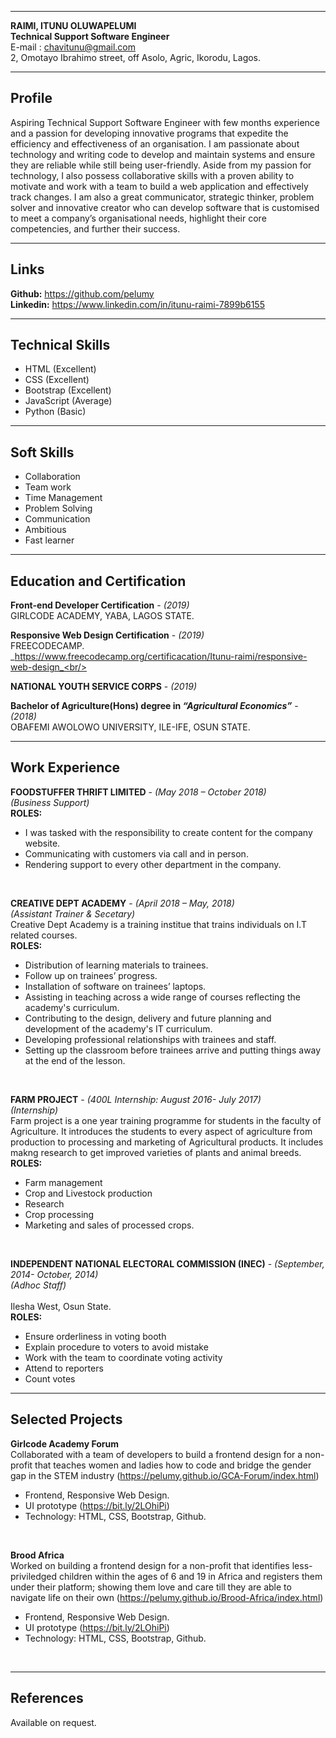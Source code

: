 ----------------
 **RAIMI, ITUNU OLUWAPELUMI** <br/>
 **Technical Support Software Engineer** <br/>
E-mail : chavitunu@gmail.com <br/>
2, Omotayo Ibrahimo street, off Asolo, Agric, Ikorodu, Lagos.<br/>


------
 **Profile**
 -----
Aspiring Technical Support Software Engineer with few months experience and a passion for developing innovative programs that expedite the efficiency and effectiveness of an organisation. I am passionate about technology and writing code to
develop and maintain systems and ensure they are reliable while still being user-friendly. Aside from my passion for technology, I also possess collaborative skills with a proven ability to motivate and work with a team to build a web application and effectively track changes. I am also a great communicator, strategic thinker, problem solver and innovative creator who can develop software that is customised to meet a company’s organisational needs, highlight their core competencies, and further their success.

-----
 **Links**
 -----
 **Github:**  https://github.com/pelumy<br/>
 **Linkedin:**  https://www.linkedin.com/in/itunu-raimi-7899b6155 <br/>

----
**Technical Skills**
----

* HTML (Excellent)  
* CSS   (Excellent)
* Bootstrap (Excellent)
* JavaScript (Average)
* Python (Basic)

----
**Soft Skills**
----
* Collaboration
* Team work
* Time Management
* Problem Solving
* Communication
* Ambitious
* Fast learner

----
**Education and Certification**
----
             
 **Front-end Developer Certification** - _(2019)_<br/>
 GIRLCODE ACADEMY, YABA, LAGOS STATE.<br/>

 **Responsive Web Design Certification** - _(2019)_<br/>
 FREECODECAMP.<br/>
 _https://www.freecodecamp.org/certificacation/Itunu-raimi/responsive-web-design_<br/>

 **NATIONAL YOUTH SERVICE CORPS** -  _(2019)_<br/>

 **Bachelor of Agriculture(Hons) degree in _“Agricultural Economics”_** -  _(2018)_<br/>
 OBAFEMI AWOLOWO UNIVERSITY, ILE-IFE, OSUN STATE.<br/>

----
**Work Experience**
----
**FOODSTUFFER THRIFT LIMITED** - _(May 2018 – October 2018)_<br/>
  _(Business Support)_<br/>
**ROLES:**<br/>
* I was tasked with the responsibility to create content for the company website.
* Communicating with customers via call and in person.
* Rendering support to every other department in the company. <br/>
<br/>

**CREATIVE DEPT ACADEMY** - _(April 2018 – May, 2018)_<br/>
_(Assistant Trainer & Secetary)_<br/>
Creative Dept Academy is a training institue that trains individuals on I.T related courses.<br/>
**ROLES:**<br/>
* Distribution of learning materials to trainees.<br/>
* Follow up on trainees’ progress.<br/>
* Installation of software on trainees’ laptops.<br/>
* Assisting in teaching across a wide range of courses reflecting the academy's curriculum.<br/>
* Contributing to the design, delivery and future planning and development of the academy's IT curriculum.<br/>
* Developing professional relationships with trainees and staff.<br/>
* Setting up the classroom before trainees arrive and putting things away at the end of the lesson.<br/>
<br/>

**FARM PROJECT** - _(400L Internship:  August 2016- July 2017)_<br/>
 _(Internship)_ <br/>
Farm project is a one year training programme for students in the faculty of Agriculture. It introduces the students to every aspect of agriculture from production to processing and marketing of Agricultural products. It includes makng research to get improved varieties of plants and animal breeds.<br/>
**ROLES:**<br/>
* Farm management
* Crop and Livestock  production
* Research
* Crop processing
* Marketing and sales of processed crops.<br/>
<br/>

**INDEPENDENT NATIONAL ELECTORAL COMMISSION (INEC)** - _(September, 2014- October, 2014)_ <br/>
_(Adhoc Staff)_<br/>                                                                                                                        
Ilesha West, Osun State.<br/>
**ROLES:** <br/>
* Ensure orderliness in voting booth
* Explain procedure to voters to avoid mistake
* Work with the team to coordinate voting activity
* Attend to reporters
* Count votes<br/>

----
**Selected Projects**
----
**Girlcode Academy Forum**<br/>
Collaborated with a team of developers to build a frontend design for a non-profit that teaches women and ladies how to code and bridge the gender gap in the STEM industry (https://pelumy.github.io/GCA-Forum/index.html)<br/>
* Frontend, Responsive Web Design.
* UI prototype (https://bit.ly/2LOhiPi)
* Technology: HTML, CSS, Bootstrap, Github.<br/>
<br/>

**Brood Africa**<br/>
Worked on building a frontend design for a non-profit that identifies less-priviledged children within the ages of 6 and 19 in Africa and registers them under their platform; showing them love and care till they are able to navigate life on their own (https://pelumy.github.io/Brood-Africa/index.html)<br/>
* Frontend, Responsive Web Design.
* UI prototype (https://bit.ly/2LOhiPi)
* Technology: HTML, CSS, Bootstrap, Github.<br/>
<br/>

----
**References**
----
Available on request.












